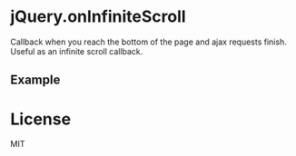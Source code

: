 # jQuery.onInfiniteScroll

Callback when you reach the bottom of the page and ajax requests finish. Useful as an infinite scroll callback.

## Example

# License

MIT